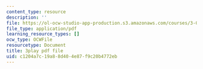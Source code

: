 ```yaml
---
content_type: resource
description: ''
file: https://ol-ocw-studio-app-production.s3.amazonaws.com/courses/3-091-introduction-to-solid-state-chemistry-fall-2018/c1204a7c19a88d404e87f9c20b4772eb_R0sw85RkKCY.pdf
file_type: application/pdf
learning_resource_types: []
ocw_type: OCWFile
resourcetype: Document
title: 3play pdf file
uid: c1204a7c-19a8-8d40-4e87-f9c20b4772eb
---
```

